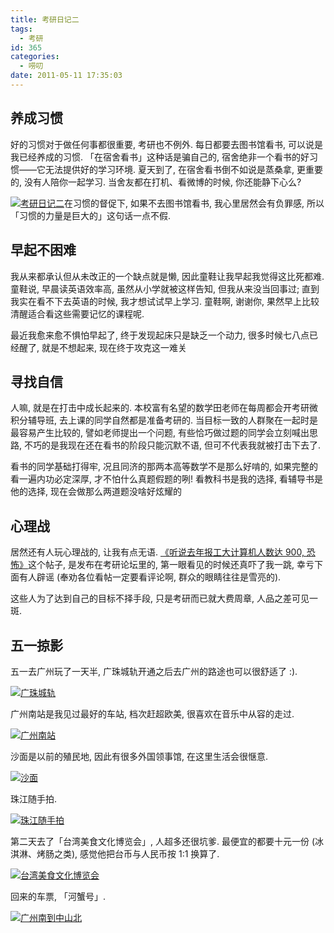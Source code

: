 ```yaml
---
title: 考研日记二
tags:
  - 考研
id: 365
categories:
  - 唠叨
date: 2011-05-11 17:35:03
---
```


## 养成习惯

好的习惯对于做任何事都很重要, 考研也不例外. 每日都要去图书馆看书, 可以说是我已经养成的习惯. 「在宿舍看书」这种话是骗自己的, 宿舍绝非一个看书的好习惯——它无法提供好的学习环境. 夏天到了, 在宿舍看书倒不如说是蒸桑拿, 更重要的, 没有人陪你一起学习. 当舍友都在打机、看微博的时候, 你还能静下心么?

[![考研日记二](//beamnote-img.oss-cn-shanghai.aliyuncs.com/2011/graduate-examination-2.jpg)](//beamnote-img.oss-cn-shanghai.aliyuncs.com/2011/graduate-examination-2.jpg)<!-- more -->在习惯的督促下, 如果不去图书馆看书, 我心里居然会有负罪感, 所以「习惯的力量是巨大的」这句话一点不假.

## 早起不困难

我从来都承认但从未改正的一个缺点就是懒, 因此童鞋让我早起我觉得这比死都难. 童鞋说, 早晨读英语效率高, 虽然从小学就被这样告知, 但我从来没当回事过; 直到我实在看不下去英语的时候, 我才想试试早上学习. 童鞋啊, 谢谢你, 果然早上比较清醒适合看这些需要记忆的课程呢.

最近我愈来愈不惧怕早起了, 终于发现起床只是缺乏一个动力, 很多时候七八点已经醒了, 就是不想起来, 现在终于攻克这一难关

## 寻找自信

人嘛, 就是在打击中成长起来的. 本校富有名望的数学田老师在每周都会开考研微积分辅导班, 去上课的同学自然都是准备考研的. 当目标一致的人群聚在一起时是最容易产生比较的, 譬如老师提出一个问题, 有些恰巧做过题的同学会立刻喊出思路, 不巧的是我现在还在看书的阶段只能沉默不语, 但可不代表我就被打击下去了.

看书的同学基础打得牢, 况且同济的那两本高等数学不是那么好啃的, 如果完整的看一遍内功必定深厚, 才不怕什么真题假题的咧\! 看教科书是我的选择, 看辅导书是他的选择, 现在会做那么两道题没啥好炫耀的

## 心理战

居然还有人玩心理战的, 让我有点无语. [《听说去年报工大计算机人数达 900, 恐怖》](http://bbs.kaoyan.com/t3771235p1)这个帖子, 是发布在考研论坛里的, 第一眼看见的时候还真吓了我一跳, 幸亏下面有人辟谣 (奉劝各位看帖一定要看评论啊, 群众的眼睛往往是雪亮的).

这些人为了达到自己的目标不择手段, 只是考研而已就大费周章, 人品之差可见一斑.

## 五一掠影

五一去广州玩了一天半, 广珠城轨开通之后去广州的路途也可以很舒适了 :).

[![广珠城轨](http://photo.tuhigh.com/pics/1120/0511/282356t-977658384_c.jpg)](http://photo.tuhigh.com/pics/1120/0511/282356t1305105651395_o.jpg)

广州南站是我见过最好的车站, 档次赶超欧美, 很喜欢在音乐中从容的走过.

[![广州南站](http://photo.tuhigh.com/pics/1120/0511/282356t738475481_c.jpg)](http://photo.tuhigh.com/pics/1120/0511/282356t1305105625610_o.jpg)

沙面是以前的殖民地, 因此有很多外国领事馆, 在这里生活会很惬意.

[![沙面](http://photo.tuhigh.com/pics/1120/0511/282356t1256497758_c.jpg)](http://photo.tuhigh.com/pics/1120/0511/282356t1305105642619_o.jpg)

珠江随手拍.

[![珠江随手拍](http://photo.tuhigh.com/pics/1120/0511/282356t-851749467_c.jpg)](http://photo.tuhigh.com/pics/1120/0511/282356t1305105647211_o.jpg)

第二天去了「台湾美食文化博览会」, 人超多还很坑爹. 最便宜的都要十元一份 (冰淇淋、烤肠之类), 感觉他把台币与人民币按 1:1 换算了.

[![台湾美食文化博览会](http://photo.tuhigh.com/pics/1120/0511/282356t1204152952_c.jpg)](http://photo.tuhigh.com/pics/1120/0511/282356t1305105638227_o.jpg)

回来的车票, 「河蟹号」.

[![广州南到中山北](http://photo.tuhigh.com/pics/1120/0511/282356t1276382133_c.jpg)](http://photo.tuhigh.com/pics/1120/0511/282356t1305105619565_o.jpg)
